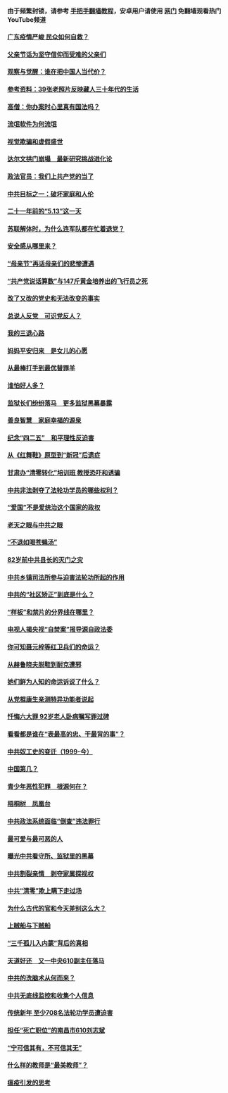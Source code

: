 #### 由于频繁封锁，请参考 [手把手翻墙教程](https://github.com/gfw-breaker/guides/wiki/)，安卓用户请使用 [网门](https://github.com/gfw-breaker/nogfw/blob/master/dl.md?t=06231800) 免翻墙观看热门YouTube频道 

#### [广东疫情严峻 民众如何自救？](../pages/19/427311.md?t=06231800) 

#### [父亲节话为坚守信仰而受难的父亲们](../pages/19/427033.md?t=06231800) 

#### [观察与觉醒：谁在把中国人当代价？](../pages/19/426987.md?t=06231800) 

#### [参考资料：39张老照片反映藏人三十年代的生活](../pages/19/426471.md?t=06231800) 

#### [高僧：你办案时心里真有国法吗？](../pages/19/426530.md?t=06231800) 

#### [流氓软件为何流氓](../pages/19/426531.md?t=06231800) 

#### [视觉欺骗和虚假盛世](../pages/19/426443.md?t=06231800) 

#### [达尔文拱门崩塌　最新研究挑战进化论](../pages/19/426009.md?t=06231800) 

#### [政法官员：我们上共产党的当了](../pages/19/425351.md?t=06231800) 

#### [中共目标之一：破坏家庭和人伦](../pages/19/424454.md?t=06231800) 

#### [二十一年前的“5.13”这一天](../pages/19/424814.md?t=06231800) 

#### [苏联解体时，为什么连军队都在忙着退党？](../pages/19/424335.md?t=06231800) 

#### [安全感从哪里来？](../pages/19/424336.md?t=06231800) 

#### [“母亲节”再话母亲们的悲惨遭遇](../pages/19/424234.md?t=06231800) 

#### [“共产党说话算数”与147斤黄金培养出的飞行员之死](../pages/19/424115.md?t=06231800) 

#### [改了又改的党史和无法改变的事实](../pages/19/424037.md?t=06231800) 

#### [总说人反党　可识党反人？](../pages/19/423820.md?t=06231800) 

#### [我的三退心路](../pages/19/423876.md?t=06231800) 

#### [妈妈平安归来　是女儿的心愿](../pages/19/423947.md?t=06231800) 

#### [从最棒打手到最优替罪羊](../pages/19/423819.md?t=06231800) 

#### [谁怕好人多？](../pages/19/423774.md?t=06231800) 

#### [监狱长们纷纷落马　更多监狱黑幕暴露](../pages/19/423787.md?t=06231800) 

#### [善良智慧　家庭幸福的源泉](../pages/19/423632.md?t=06231800) 

#### [纪念“四二五”　和平理性反迫害](../pages/19/423660.md?t=06231800) 

#### [从《红舞鞋》原型到“新冠”后遗症](../pages/19/423509.md?t=06231800) 

#### [甘肃办“清零转化”培训班 教授恐吓和诱骗](../pages/19/423498.md?t=06231800) 

#### [中共非法剥夺了法轮功学员的哪些权利？](../pages/19/423392.md?t=06231800) 

#### [“爱国”不是爱统治这个国家的政权](../pages/19/423029.md?t=06231800) 

#### [老天之眼与中共之眼](../pages/19/423378.md?t=06231800) 

#### [“不退如喝苍蝇汤”](../pages/19/423287.md?t=06231800) 

#### [82岁前中共县长的灭门之灾](../pages/19/423055.md?t=06231800) 

#### [中共乡镇司法所参与迫害法轮功所起的作用](../pages/19/423064.md?t=06231800) 

#### [中共的“社区矫正”到底是什么？](../pages/19/422870.md?t=06231800) 

#### [“样板”和禁片的分界线在哪里？](../pages/19/422704.md?t=06231800) 

#### [电视人揭央视“自焚案”报导源自政法委](../pages/19/422770.md?t=06231800) 

#### [你可知聂元梓等红卫兵们的命运？](../pages/19/422848.md?t=06231800) 

#### [从赫鲁晓夫脱鞋到耐克遭邪](../pages/19/422826.md?t=06231800) 

#### [她们鲜为人知的命运诉说了什么？](../pages/19/422754.md?t=06231800) 

#### [从党棍康生亲测特异功能者说起](../pages/19/422657.md?t=06231800) 

#### [忏悔六大罪 92岁老人卧病嘱写罪过碑](../pages/19/422750.md?t=06231800) 

#### [看看都是谁在“表最高的忠、干最背的事”？](../pages/19/422703.md?t=06231800) 

#### [中共奴工史的变迁（1999-今）](../pages/19/422656.md?t=06231800) 

#### [中国第几？](../pages/19/422496.md?t=06231800) 

#### [青少年恶性犯罪　根源何在？](../pages/19/422449.md?t=06231800) 

#### [梧桐树　凤凰台](../pages/19/422442.md?t=06231800) 

#### [中共政法系统面临“倒查”违法罪行](../pages/19/422497.md?t=06231800) 

#### [最可爱与最可恶的人](../pages/19/422448.md?t=06231800) 

#### [曝光中共看守所、监狱里的黑幕](../pages/19/422390.md?t=06231800) 

#### [中共割裂亲情　剥夺家属探视权](../pages/19/422364.md?t=06231800) 

#### [中共“清零”欺上瞒下走过场](../pages/19/422306.md?t=06231800) 

#### [为什么古代的官和今天差别这么大？](../pages/19/422228.md?t=06231800) 

#### [上贼船与下贼船](../pages/19/422276.md?t=06231800) 

#### [“三千孤儿入内蒙”背后的真相](../pages/19/422229.md?t=06231800) 

#### [天道好还　又一中央610副主任落马](../pages/19/422155.md?t=06231800) 

#### [中共的洗脑术从何而来？](../pages/19/422154.md?t=06231800) 

#### [中共无底线监控和收集个人信息](../pages/19/422039.md?t=06231800) 

#### [传统新年 至少708名法轮功学员遭迫害](../pages/19/421946.md?t=06231800) 

#### [担任“死亡职位”的南昌市610刘志斌](../pages/19/421957.md?t=06231800) 

#### [“宁可信其有，不可信其无”](../pages/19/421691.md?t=06231800) 

#### [什么样的教师是“最美教师”？](../pages/19/421755.md?t=06231800) 

#### [瘟疫引发的思考](../pages/19/421594.md?t=06231800) 

